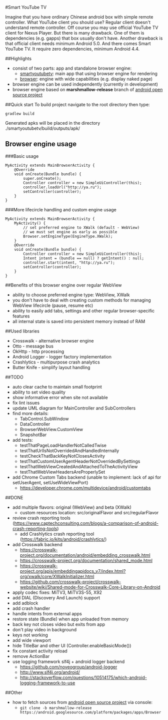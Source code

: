 #Smart YouTube TV

Imagine that you have ordinary Chinese android box with simple remote controller.
What YouTube client you should use? Regular client doesn't understand remote controller.
Off course you may use official YouTube TV client for Nexus Player. But there is many drawback. 
One of them is dependencies (e.g. gapps) that box usually don't have.
Another drawback is that official client needs minimum Android 5.0. 
And there comes Smart YouTube TV. It require zero dependencies, minimum Android 4.4.

##Highlights
- consist of two parts: app and standalone browser engine:
	- [smartyoutubetv]: main app that using browser engine for rendering
	- [browser]: engine with wide capabilities (e.g. display naked page) 
- browser engine can be used independently (currently in development)
- browser engine based on **marshmallow-release** branch of [android open source project][browser-origin]

##Quick start
To build project navigate to the root directory then type:
```
gradlew build
```
Generated apks will be placed in the directory ./smartyoutubetv/build/outputs/apk/

## Browser engine usage
###Basic usage
```
MyActivity extends MainBrowserActivity {
	@Override
	void onCreate(Bundle bundle) {
		super.onCreate();
		Controller controller = new SimpleUiController(this);
		controller.loadUrl("http://ya.ru");
		setController(controller);
	}
}
```
###More lifecircle handling and custom engine usage
```
MyActivity extends MainBrowserActivity {
	MyActivity() {
		// set preferred engine to XWalk (default - WebView)
		// we must set engine as early as possible
        Browser.setEngineType(EngineType.XWalk);
	}
	@Override
	void onCreate(Bundle bundle) {
		Controller controller = new SimpleUiController(this);
		Intent intent = (bundle == null) ? getIntent() : null;
		controller.start(intent, "http://ya.ru");
		setController(controller);
	}
}
```

##Benefits of this browser engine over regular WebView
- ability to choose preferred engine type: WebView, XWalk
- you don't have to deal with creating custom methods for managing WebView lifecircle (pause, resume etc)
- ability to easily add tabs, settings and other regular browser-specific features
- all internal state is saved into persistent memory instead of RAM

##Used libraries
- Crosswalk - alternative browser engine
- Otto - message bus
- OkHttp - http processing
- Android Logger - logger factory implementation
- Crashlytics - multipurpose crash analytics
- Butter Knife - simplify layout handling

##TODO
- auto clear cache to maintain small footprint
- ability to set video quality
- show informative error when site not available
- fix lint issues
- update UML diagram for MainController and SubControllers
- find more details: 
	- TabControl.SubWindow
	- DataController
	- BrowserWebView.CustomView
	- SnapshotBar
- add tests:
	- testThatPageLoadHandlerNotCalledTwise
	- testThatUrlIsNotOverridedAndHandledInternally
	- testCheckThatBackKeyNotClosesActivity
	- testThatCustomUserAgentHeaderNotOverridedBySettings
	- testThatWebViewCreatedAndAttachedToTheActivityView
	- testThatWebViewHeadersAreProperlySet
- add Chrome Custom Tabs backend (unable to implement: lack of api for setUserAgent, setUseWideViewPort)
	- https://developer.chrome.com/multidevice/android/customtabs

##DONE
- add multiple flavors: original (WebView) and beta (XWalk)
	- custom resources location: src/originalFlavor and src/regularFlavor
- review crash reporting tools (https://www.captechconsulting.com/blogs/a-comparison-of-android-crash-reporting-tools)
	- add Crashlytics crash reporting tool (https://fabric.io/kits/android/crashlytics/)
- add Crosswalk backend
	- https://crosswalk-project.org/documentation/android/embedding_crosswalk.html
	- https://crosswalk-project.org/documentation/shared_mode.html
	- https://crosswalk-project.org/apis/embeddingapidocs_v7/index.html?org/xwalk/core/XWalkInitializer.html
	- https://github.com/crosswalk-project/crosswalk-website/wiki/Shared-mode-for-Crosswalk-Core-Library-on-Android
- apply codec fixes: MiTV3, MiTV3S-55, X92
- add DIAL (DIscovery And Launch) support
- add adblock
- add crash handler
- handle intents from external apps
- restore state (Bundle) when app unloaded from memory
- back key not closes video but exits from app
- don't play video in background
- keys not working
- add wide viewport
- hide TitleBar and other UI (Controller.enableBasicMode())
- fix constant activity reload
- remove ActionBar
- use logging framework slf4j + android logger backend
	- https://github.com/noveogroup/android-logger
	- http://www.slf4j.org/android/
	- http://stackoverflow.com/questions/10514175/which-android-logging-framework-to-use

##Other
- how to fetch sources from [android open source project][browser-origin] via console:
	- `git clone -b marshmallow-release https://android.googlesource.com/platform/packages/apps/Browser`

[browser-origin]: https://android.googlesource.com/platform/packages/apps/Browser
[smartyoutubetv]: https://github.com/yuliskov/SmartYouTubeTV/tree/master/smartyoutubetv
[browser]: https://github.com/yuliskov/SmartYouTubeTV/tree/master/browser
